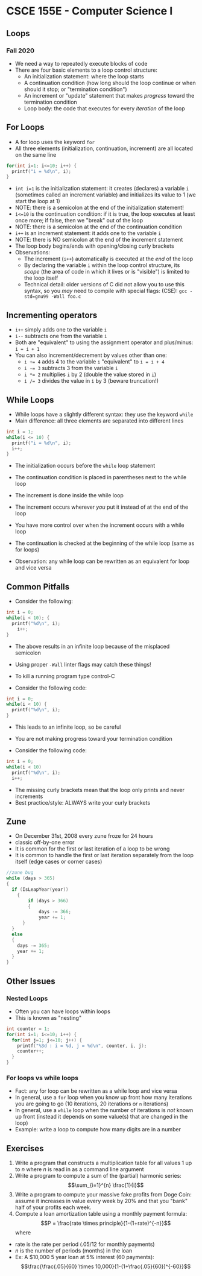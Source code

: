 
# CSCE 155E - Computer Science I
## Loops
### Fall 2020

* We need a way to repeatedly execute blocks of code
* There are four basic elements to a loop control structure:
  * An initialization statement: where the loop starts
  * A continuation condition (how long should the loop continue or when should it stop; or "termination condition")
  * An increment or "update" statement that makes *progress* toward the termination condition
  * Loop body: the code that executes for every *iteration* of the loop

## For Loops

* A for loop uses the keyword `for`
* All three elements (initialization, continuation, increment) are all located on the same line

```c
for(int i=1; i<=10; i++) {
  printf("i = %d\n", i);
}
```

* `int i=1` is the initialization statement: it creates (declares) a variable `i` (sometimes called an increment variable) and initializes its value to 1 (we start the loop at 1)
* NOTE: there is a semicolon at the end of the initialization statement!
* `i<=10` is the continuation condition: if it is true, the loop executes at least once more; if false, then we "break" out of the loop
* NOTE: there is a semicolon at the end of the continuation condition
* `i++` is an increment statement: it adds one to the variable `i`
* NOTE: there is NO semicolon at the end of the increment statement
* The loop body begins/ends with opening/closing curly brackets
* Observations:
  * The increment (`i++`) automatically is executed at the *end* of the loop
  * By declaring the variable `i` within the loop control structure, its *scope* (the area of code in which it lives or is "visible") is limited to the loop itself
  * Technical detail: older versions of C did not allow you to use this syntax, so you *may* need to compile with special flags:
  (CSE): `gcc -std=gnu99 -Wall foo.c`

## Incrementing operators

* `i++` simply adds one to the variable `i`
* `i--` subtracts one from the variable `i`
* Both are "equivalent" to using the assignment operator and plus/minus: `i = i + 1`
* You can also increment/decrement by values other than one:
  * `i += 4` adds 4 to the variable `i` "equivalent" to `i = i + 4`
  * `i -= 3` subtracts 3 from the variable `i`
  * `i *= 2` multiplies `i` by 2 (double the value stored in `i`)
  * `i /= 3` divides the value in `i` by 3 (beware truncation!)

## While Loops

* While loops have a slightly different syntax: they use the keyword `while`
* Main difference: all three elements are separated into different lines

```c
int i = 1;
while(i <= 10) {
  printf("i = %d\n", i);
  i++;
}
```

* The initialization occurs before the `while` loop statement
* The continuation condition is placed in parentheses next to the while loop
* The increment is done inside the while loop
* The increment occurs wherever *you* put it instead of at the end of the loop
* You have more control over when the increment occurs with a while loop
* The continuation is checked at the beginning of the while loop (same as for loops)

* Observation: any while loop can be rewritten as an equivalent for loop and vice versa

## Common Pitfalls

* Consider the following:

```c
int i = 0;
while(i < 10); {
  printf("%d\n", i);
	i++;
}
```

* The above results in an infinite loop because of the misplaced semicolon
* Using proper `-Wall` linter flags may catch these things!
* To kill a running program type control-C

* Consider the following code:

```c
int i = 0;
while(i < 10) {
  printf("%d\n", i);
}
```
* This leads to an infinite loop, so be careful
* You are not making progress toward your termination condition

* Consider the following code:

```c
int i = 0;
while(i < 10)
  printf("%d\n", i);
  i++;
```

* The missing curly brackets mean that the loop only prints and never increments
* Best practice/style: ALWAYS write your curly brackets

## Zune

* On December 31st, 2008 every zune froze for 24 hours
* classic off-by-one error
* It is common for the first or last iteration of a loop to be wrong
* It is common to handle the first or last iteration separately from the loop itself (edge cases or corner cases)

```c
//zune bug
while (days > 365)
{
  if (IsLeapYear(year))
	{
		if (days > 366)
		{
			days -= 366;
			year += 1;
	  }
  }
  else
  {
    days -= 365;
    year += 1;
  }
}
```

## Other Issues

### Nested Loops

* Often you can have loops within loops
* This is known as "nesting"

```c
int counter = 1;
for(int i=1; i<=10; i++) {
  for(int j=1; j<=10; j++) {
    printf("%3d : i = %d, j = %d\n", counter, i, j);
    counter++;
  }
}
```

### For loops vs while loops

* Fact: any for loop can be rewritten as a while loop and vice versa
* In general, use a `for` loop when you know  up front how many iterations you are going to go (10 iterations, 20 iterations or `n` iterations)
* In general, use a `while` loop when the number of iterations is *not* known up front (instead it depends on some value(s) that are changed in the loop)
* Example: write a loop to compute how many digits are in a number

## Exercises

1. Write a program that constructs a multiplication table for all values 1 up to $n$ where $n$ is read in as a command line argument
2. Write a program to compute a sum of the (partial) harmonic series:
  $$\sum_{i=1}^{n} \frac{1}{i}$$
3. Write a program to compute your massive fake profits from Doge Coin: assume it increases in value every week by 20% and that you "bank" half of your profits each week.
4. Compute a loan amortization table using a monthly payment formula:
  $$P = \frac{rate \times principle}{1-(1+rate)^{-n}}$$
where
 * rate is the rate per period (.05/12 for monthly payments)
 * $n$ is the number of periods (months) in the loan
 * Ex: A $10,000 5 year loan at 5% interest (60 payments):
 $$\frac{\frac{.05}{60} \times 10,000}{1-(1+\frac{.05}{60})^{-60}}$$


```text






```
